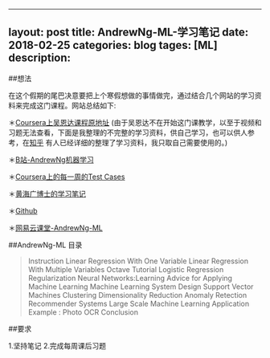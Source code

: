 

---
layout: post
title: AndrewNg-ML-学习笔记
date: 2018-02-25
categories: blog
tages: [ML]
description: 
---


##想法

  在这个假期的尾巴决意要把上个寒假想做的事情做完，通过结合几个网站的学习资料来完成这门课程。网站总结如下:

  ＊[Coursera上吴恩达课程原地址](https://www.coursera.org/learn/machine-learning/home/welcome) (由于吴恩达不在开始这门课教学，以至于视频和习题无法查看，下面是我整理的不完整的学习资料，供自己学习，也可以供人参考，在[知乎](https://www.zhihu.com) 有人已经详细的整理了学习资料，我只取自己需要使用的。)

  ＊[B站-AndrewNg机器学习](https://www.bilibili.com/video/av9912938/index_26.html#page=1)

  ＊[Coursera上的每一周的Test Cases](https://www.coursera.org/learn/machine-learning/discussions/all/threads/0SxufTSrEeWPACIACw4G5w)

  ＊[黄海广博士的学习笔记](https://mooc.guokr.com/course/16/Machine-Learning/note/)

  ＊[Github](https://github.com/icrtiou/Coursera-ML-AndrewNg)

  ＊[网易云课堂-AndrewNg-ML](http://study.163.com/course/courseMain.htm?courseId=1004570029)

##AndrewNg-ML 目录

>Instruction
>Linear Regression With One Variable
>Linear Regression With Multiple Variables
>Octave Tutorial
>Logistic Regression
>Regularization
>Neural Networks:Learning
>Advice for Applying Machine Learning
>Machine Learning System Design
>Support Vector Machines
>Clustering
>Dimensionality Reduction
>Anomaly Retection
>Recommender Systems
>Large Scale Machine Learning 
>Application Example : Photo OCR
>Conclusion

##要求

1.坚持笔记
2.完成每周课后习题

